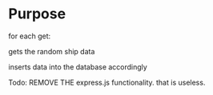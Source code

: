 

# Purpose


for each get:

gets the random ship data

inserts data into the database accordingly


Todo: REMOVE THE express.js functionality. that is useless.